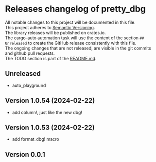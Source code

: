 # Releases changelog of pretty_dbg

All notable changes to this project will be documented in this file.  
This project adheres to [Semantic Versioning](https://semver.org/spec/v2.0.0.html).  
The library releases will be published on crates.io.  
The cargo-auto automation task will use the content of the section `## Unreleased` to create
the GitHub release consistently with this file.  
The ongoing changes that are not released, are visible in the git commits and github pull requests.  
The TODO section is part of the [README.md](https://github.com/bestia-dev/pretty_dbg).  

## Unreleased

- auto_playground

## Version 1.0.54 (2024-02-22)

- add column!, just like the new dbg!

## Version 1.0.53 (2024-02-22)

- add format_dbg! macro

## Version 0.0.1
